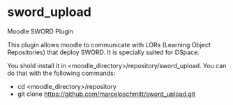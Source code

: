 sword_upload
============

Moodle SWORD Plugin

This plugin allows moodle to communicate with LORs (Learning Object Repositories) that deploy SWORD. It is specially suited
for DSpace. 

You shold install it in <moodle_directory>/repository/sword_upload. You can do that with the following commands:
- cd <moodle_directory>/repository
- git clone https://github.com/marceloschmitt/sword_upload.git

